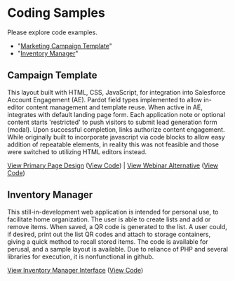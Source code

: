 # Coding Samples

Please explore code examples.

- "<a href="#campaign-template">Marketing Campaign Template</a>"
- "<a href="#inventory-manager">Inventory Manager</a>"


## Campaign Template

This layout built with HTML, CSS, JavaScript, for integration into Salesforce Account Engagement (AE). Pardot field types implemented to allow in-editor content management and template reuse. When active in AE, integrates with default landing page form. Each application note or optional content starts 'restricted' to push visitors to submit lead generation form (modal). Upon successful completion, links authorize content engagement. While originally built to incorporate javascript via code blocks to allow easy addition of repeatable elements, in reality this was not feasible and those were switched to utilizing HTML editors instead.

<a href="campaign-template.html">View Primary Page Design</a> (<a href="https://github.com/timnewmiller/portfolio/blob/main/campaign-template.html">View Code</a>) | <a href="campaign-webinar.html">View Webinar Alternative</a> (<a href="https://github.com/timnewmiller/portfolio/blob/main/campaign-webinar.html">View Code</a>)


## Inventory Manager

This still-in-development web application is intended for personal use, to facilitate home organization. The user is able to create lists and add or remove items. When saved, a QR code is generated to the list. A user could, if desired, print out the list QR codes and attach to storage containers, giving a quick method to recall stored items. The code is available for perusal, and a sample layout is available. Due to reliance of PHP and several libraries for execution, it is nonfunctional in github.

<a href="inventory/index.html">View Inventory Manager Interface</a> (<a href="https://github.com/timnewmiller/portfolio/blob/main/campaign-template.html">View Code</a>)
